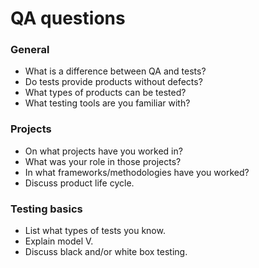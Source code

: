 ﻿# QA questions

### General 

* What is a difference between QA and tests? 
* Do tests provide products without defects?
* What types of products can be tested?
* What testing tools are you familiar with?

### Projects

* On what projects have you worked in?
* What was your role in those projects?
* In what frameworks/methodologies have you worked?
* Discuss product life cycle.

### Testing basics

* List what types of tests you know.
* Explain model V.
* Discuss black and/or white box testing.


